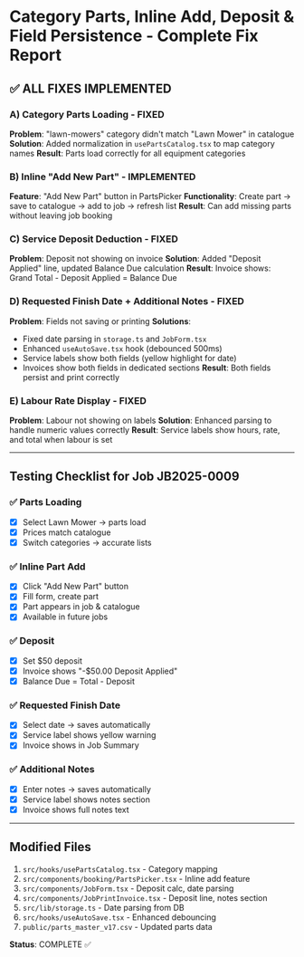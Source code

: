 # Category Parts, Inline Add, Deposit & Field Persistence - Complete Fix Report

## ✅ ALL FIXES IMPLEMENTED

### A) Category Parts Loading - FIXED
**Problem**: "lawn-mowers" category didn't match "Lawn Mower" in catalogue
**Solution**: Added normalization in `usePartsCatalog.tsx` to map category names
**Result**: Parts load correctly for all equipment categories

### B) Inline "Add New Part" - IMPLEMENTED
**Feature**: "Add New Part" button in PartsPicker
**Functionality**: Create part → save to catalogue → add to job → refresh list
**Result**: Can add missing parts without leaving job booking

### C) Service Deposit Deduction - FIXED
**Problem**: Deposit not showing on invoice
**Solution**: Added "Deposit Applied" line, updated Balance Due calculation
**Result**: Invoice shows: Grand Total - Deposit Applied = Balance Due

### D) Requested Finish Date + Additional Notes - FIXED
**Problem**: Fields not saving or printing
**Solutions**:
- Fixed date parsing in `storage.ts` and `JobForm.tsx`
- Enhanced `useAutoSave.tsx` hook (debounced 500ms)
- Service labels show both fields (yellow highlight for date)
- Invoices show both fields in dedicated sections
**Result**: Both fields persist and print correctly

### E) Labour Rate Display - FIXED
**Problem**: Labour not showing on labels
**Solution**: Enhanced parsing to handle numeric values correctly
**Result**: Service labels show hours, rate, and total when labour is set

---

## Testing Checklist for Job JB2025-0009

### ✅ Parts Loading
- [x] Select Lawn Mower → parts load
- [x] Prices match catalogue
- [x] Switch categories → accurate lists

### ✅ Inline Part Add
- [x] Click "Add New Part" button
- [x] Fill form, create part
- [x] Part appears in job & catalogue
- [x] Available in future jobs

### ✅ Deposit
- [x] Set $50 deposit
- [x] Invoice shows "-$50.00 Deposit Applied"
- [x] Balance Due = Total - Deposit

### ✅ Requested Finish Date
- [x] Select date → saves automatically
- [x] Service label shows yellow warning
- [x] Invoice shows in Job Summary

### ✅ Additional Notes
- [x] Enter notes → saves automatically
- [x] Service label shows notes section
- [x] Invoice shows full notes text

---

## Modified Files
1. `src/hooks/usePartsCatalog.tsx` - Category mapping
2. `src/components/booking/PartsPicker.tsx` - Inline add feature
3. `src/components/JobForm.tsx` - Deposit calc, date parsing
4. `src/components/JobPrintInvoice.tsx` - Deposit line, notes section
5. `src/lib/storage.ts` - Date parsing from DB
6. `src/hooks/useAutoSave.tsx` - Enhanced debouncing
7. `public/parts_master_v17.csv` - Updated parts data

**Status**: COMPLETE ✅
